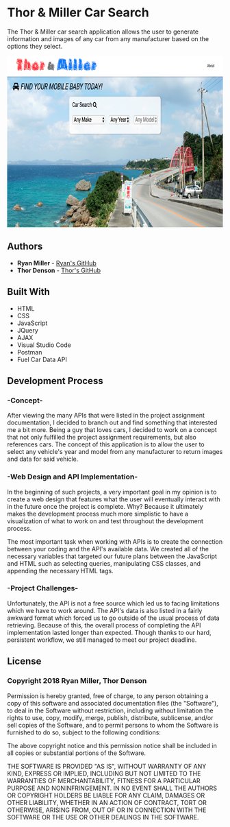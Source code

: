 # Thor & Miller Car Search

The Thor & Miller car search application allows the user to generate information and images of any car from any manufacturer based on the options they select.

<img src="images/screenshots/screenShot1.png" width="600" height="400">

## Authors
* **Ryan Miller** - [Ryan's GitHub](https://github.com/Ryan330)
* **Thor Denson** - [Thor's GitHub](https://github.com/thordenson)

## Built With
* HTML
* CSS
* JavaScript
* JQuery
* AJAX
* Visual Studio Code
* Postman
* Fuel Car Data API

## Development Process

### -Concept-
After viewing the many APIs that were listed in the project assignment documentation, I decided to branch out and find something that interested me a bit more. Being a guy that loves cars, I decided to work on a concept that not only fulfilled the project assignment requirements, but also references cars. The concept of this application is to allow the user to select any vehicle's year and model from any manufacturer to return images and data for said vehicle.

### -Web Design and API Implementation-
In the beginning of such projects, a very important goal in my opinion is to create a web design that features what the user will eventually interact with in the future once the project is complete. Why? Because it ultimately makes the development process much more simplistic to have a visualization of what to work on and test throughout the development process.

The most important task when working with APIs is to create the connection between your coding and the API's available data. We created all of the necessary variables that targeted our future plans between the JavaScript and HTML such as selecting queries, manipulating CSS classes, and appending the necessary HTML tags.

### -Project Challenges-
Unfortunately, the API is not a free source which led us to facing limitations which we have to work around. The API's data is also listed in a fairly awkward format which forced us to go outside of the usual process of data retrieving. Because of this, the overall process of completing the API implementation lasted longer than expected. Though thanks to our hard, persistent workflow, we still managed to meet our project deadline.

## License
### Copyright 2018 Ryan Miller, Thor Denson

Permission is hereby granted, free of charge, to any person obtaining a copy of this software and associated documentation files (the "Software"), to deal in the Software without restriction, including without limitation the rights to use, copy, modify, merge, publish, distribute, sublicense, and/or sell copies of the Software, and to permit persons to whom the Software is furnished to do so, subject to the following conditions:

The above copyright notice and this permission notice shall be included in all copies or substantial portions of the Software.

THE SOFTWARE IS PROVIDED "AS IS", WITHOUT WARRANTY OF ANY KIND, EXPRESS OR IMPLIED, INCLUDING BUT NOT LIMITED TO THE WARRANTIES OF MERCHANTABILITY, FITNESS FOR A PARTICULAR PURPOSE AND NONINFRINGEMENT. IN NO EVENT SHALL THE AUTHORS OR COPYRIGHT HOLDERS BE LIABLE FOR ANY CLAIM, DAMAGES OR OTHER LIABILITY, WHETHER IN AN ACTION OF CONTRACT, TORT OR OTHERWISE, ARISING FROM, OUT OF OR IN CONNECTION WITH THE SOFTWARE OR THE USE OR OTHER DEALINGS IN THE SOFTWARE.
